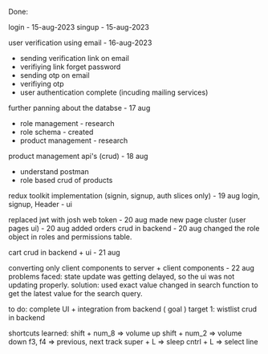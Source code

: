Done:

login - 15-aug-2023
singup - 15-aug-2023

user verification using email - 16-aug-2023

- sending verification link on email
- verifiying link
forget password
- sending otp on email
- verifiying otp
- user authentication complete (incuding mailing services)

further panning about the databse - 17 aug

- role management - research
- role schema - created
- product management - research

product management api's (crud) - 18 aug

- understand postman
- role based crud of products

redux toolkit implementation (signin, signup, auth slices only) - 19 aug
login, signup, Header - ui 

replaced jwt with josh web token - 20 aug
made new page cluster (user pages ui) - 20 aug
added orders crud in backend - 20 aug
changed the role object in roles and permissions table.

cart crud in backend + ui - 21 aug

converting only client components to server + client components - 22 aug
problems faced: state update was getting delayed, so the ui was not updating properly.
solution: used exact value changed in search function to get the latest value for the search query.


to do:
complete UI + integration from backend  ( goal )
target 1:  wistlist crud in backend

shortcuts learned:
shift + num_8 => volume up
shift + num_2 => volume down
f3, f4 => previous, next track
super + L => sleep
cntrl + L => select line
